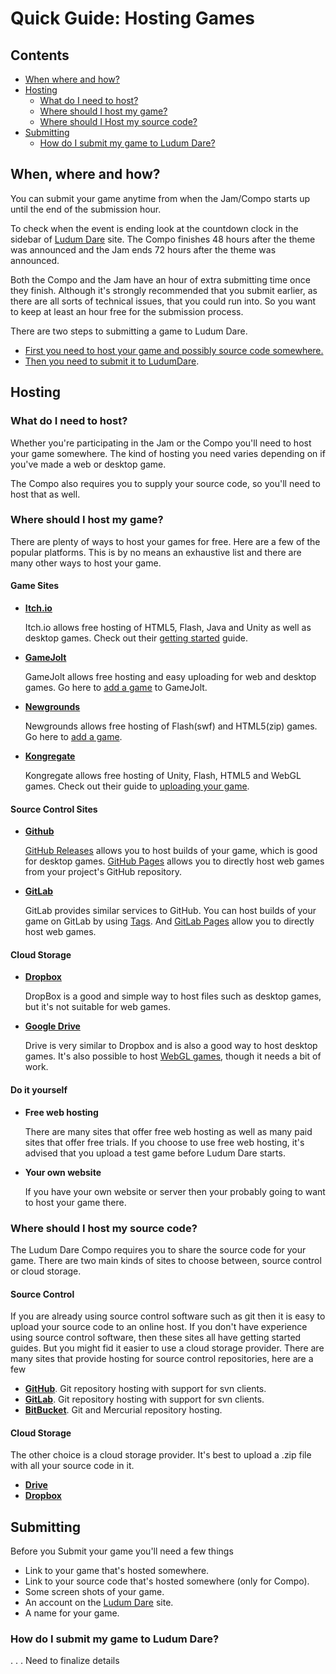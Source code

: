 # Quick Guide: Hosting Games

## Contents
* [When where and how?](#when-where-and-how)
* [Hosting](#hosting)
    * [What do I need to host?](#what-do-i-need-to-host)
    * [Where should I host my game?](#where-should-i-host-my-game)
    * [Where should I Host my source code?](#where-should-i-host-my-source-code)
* [Submitting](#submitting)
    * [How do I submit my game to Ludum Dare?](#how-do-i-submit-my-game-to-ludum-dare)

## When, where and how?
You can submit your game anytime from when the Jam/Compo starts up until the end of the submission hour.

To check when the event is ending look at the countdown clock in the sidebar of  [Ludum Dare](https://ldjam.com) site. The Compo finishes 48 hours after the theme was announced and the Jam ends 72 hours after the theme was announced.

Both the Compo and the Jam have an hour of extra submitting time once they finish. Although it's strongly recommended that you submit earlier, as there are all sorts of technical issues, that you could run into. So you want to keep at least an hour free for the submission process.

There are two steps to submitting a game to Ludum Dare.

* [First you need to host your game and possibly source code somewhere.](#hosting)
* [Then you need to submit it to LudumDare](#submitting).

## Hosting
### What do I need to host?
Whether you're participating in the Jam or the Compo you'll need to host your game somewhere. The kind of hosting you need varies depending on if you've made a web or desktop game.

The Compo also requires you to supply your source code, so you'll need to host that as well.


### Where should I host my game?
There are plenty of ways to host your games for free. Here are a few of the popular platforms. This is by no means an exhaustive list and there are many other ways to host your game.

#### Game Sites
* **[Itch.io](https://itch.io)**

    Itch.io allows free hosting of HTML5, Flash, Java and Unity as well as desktop games. Check out their [getting started](https://itch.io/docs/creators/getting-started) guide.

* **[GameJolt](https://gamejolt.com)**

    GameJolt allows free hosting and easy uploading for web and desktop games. Go here to [add a game](https://gamejolt.com/dashboard/games/add) to GameJolt.

* **[Newgrounds](http://www.newgrounds.com/)**

    Newgrounds allows free hosting of Flash(swf) and HTML5(zip) games. Go here to [add a game](http://www.newgrounds.com/projects/games).

* **[Kongregate](http://kongregate.com)**

    Kongregate allows free hosting of Unity, Flash, HTML5 and WebGL games. Check out their guide to [uploading your game](http://docs.kongregate.com/docs/uploading-your-game).

#### Source Control Sites
* **[Github](https://github.com)**

    [GitHub Releases](https://help.github.com/articles/creating-releases/) allows you to host builds of your game, which is good for desktop games. [GitHub Pages](https://pages.github.com/) allows you to directly host web games from your project's GitHub repository.

* **[GitLab](https://gitlab.com)**

    GitLab provides similar services to GitHub. You can host builds of your game on GitLab by using [Tags](https://about.gitlab.com/2015/11/22/gitlab-8-2-released/#releases). And [GitLab Pages](https://docs.gitlab.com/ce/workflow/releases.html#releases) allow you to directly host web games.

#### Cloud Storage
* **[Dropbox](https://dropbox.com)**

    DropBox is a good and simple way to host files such as desktop games, but it's not suitable for web games.

* **[Google Drive](https://drive.google.com)**

    Drive is very similar to Dropbox and is also a good way to host desktop games. It's also possible to host [WebGL games](https://yal.cc/hosting-html5-games-on-google-drive/), though it needs a bit of work.

#### Do it yourself
* **Free web hosting**

    There are many sites that offer free web hosting as well as many paid sites that offer free trials. If you choose to use free web hosting, it's advised that you upload a test game before Ludum Dare starts.

* **Your own website**

    If you have your own website or server then your probably going to want to host your game there.


### Where should I host my source code?
The Ludum Dare Compo requires you to share the source code for your game.
There are two main kinds of sites to choose between, source control or cloud storage.

#### Source Control
If you are already using source control software such as git then it is easy to upload your source code to an online host. If you don't have experience using source control software, then these sites all have getting started guides. But you might fid it easier to use a cloud storage provider. There are many sites that provide hosting for source control repositories, here are a few
* [**GitHub**](https://github.com). Git repository hosting with support for svn clients.
* [**GitLab**](https://gitlab.com). Git repository hosting with support for svn clients.
* [**BitBucket**](https://bitbucket.org). Git and Mercurial repository hosting.
#### Cloud Storage
The other choice is a cloud storage provider. It's best to upload a .zip file with all your source code in it.
* [**Drive**](https://drive.google.com)
* [**Dropbox**](https://dropbox.com)

## Submitting
Before you Submit your game you'll need a few things
* Link to your game that's hosted somewhere.
* Link to your source code that's hosted somewhere (only for Compo).
* Some screen shots of your game.
* An account on the [Ludum Dare](ldjam.com) site.
* A name for your game.

### How do I submit my game to Ludum Dare?
 . . . Need to finalize details
